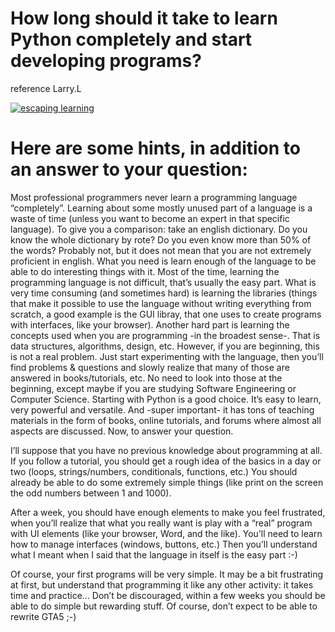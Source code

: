 # How long should it take to learn Python completely and start developing programs?

reference Larry.L

[![escaping learning](https://encrypted-tbn0.gstatic.com/images?q=tbn:ANd9GcTDoAd3GajY_cbOP0A9p-Tthb5nkiEFjDoL67-Zj-M_lC7OYyiR2A&s "escaping learning")](https://www.google.com/imgres?imgurl=https%3A%2F%2Fi.dailymail.co.uk%2F1s%2F2019%2F04%2F30%2F10%2F12900276-0-image-m-134_1556618075102.jpg&imgrefurl=https%3A%2F%2Fwww.dailymail.co.uk%2Fnews%2Farticle-6975621%2FThai-fireman-shows-escape-deadly-python-using-bait.html&docid=mo-XDkmq4Nal_M&tbnid=daTcC0sHielqQM%3A&vet=10ahUKEwifrcamx-LmAhWB9XMBHVLvDKoQMwilASggMCA..i&w=308&h=185&bih=625&biw=1366&q=python&ved=0ahUKEwifrcamx-LmAhWB9XMBHVLvDKoQMwilASggMCA&iact=mrc&uact=8 "escaping learning")


# Here are some hints, in addition to an answer to your question:

Most professional programmers never learn a programming language “completely”. Learning about some mostly unused part of a language is a waste of time (unless you want to become an expert in that specific language). To give you a comparison: take an english dictionary. Do you know the whole dictionary by rote? Do you even know more than 50% of the words? Probably not, but it does not mean that you are not extremely proficient in english. What you need is learn enough of the language to be able to do interesting things with it.
Most of the time, learning the programming language is not difficult, that’s usually the easy part. What is very time consuming (and sometimes hard) is learning the libraries (things that make it possible to use the language without writing everything from scratch, a good example is the GUI libray, that one uses to create programs with interfaces, like your browser).
Another hard part is learning the concepts used when you are programming -in the broadest sense-. That is data structures, algorithms, design, etc. However, if you are beginning, this is not a real problem. Just start experimenting with the language, then you’ll find problems & questions and slowly realize that many of those are answered in books/tutorials, etc. No need to look into those at the beginning, except maybe if you are studying Software Engineering or Computer Science.
Starting with Python is a good choice. It’s easy to learn, very powerful and versatile. And -super important- it has tons of teaching materials in the form of books, online tutorials, and forums where almost all aspects are discussed.
Now, to answer your question.

I’ll suppose that you have no previous knowledge about programming at all. If you follow a tutorial, you should get a rough idea of the basics in a day or two (loops, strings/numbers, conditionals, functions, etc.) You should already be able to do some extremely simple things (like print on the screen the odd numbers between 1 and 1000).

After a week, you should have enough elements to make you feel frustrated, when you’ll realize that what you really want is play with a “real” program with UI elements (like your browser, Word, and the like). You’ll need to learn how to manage interfaces (windows, buttons, etc.) Then you’ll understand what I meant when I said that the language in itself is the easy part :-)

Of course, your first programs will be very simple. It may be a bit frustrating at first, but understand that programming it like any other activity: it takes time and practice… Don’t be discouraged, within a few weeks you should be able to do simple but rewarding stuff. Of course, don’t expect to be able to rewrite GTA5 ;-)
